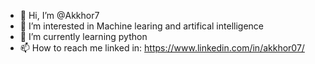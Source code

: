 - 👋 Hi, I’m @Akkhor7
- 👀 I’m interested in Machine learing and artifical intelligence
- 🌱 I’m currently learning python
- 📫 How to reach me linked in: https://www.linkedin.com/in/akkhor07/

<!---
Akkhor7/Akkhor7 is a ✨ special ✨ repository because its `README.md` (this file) appears on your GitHub profile.
You can click the Preview link to take a look at your changes.
--->
